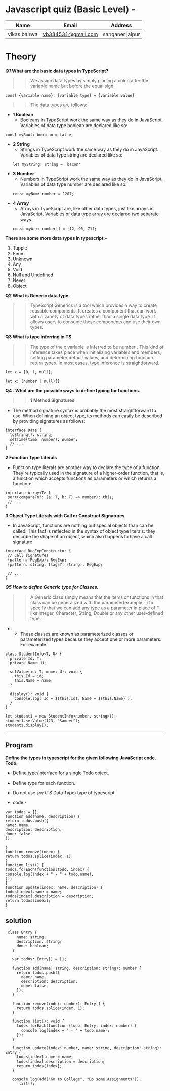 # Javascript quiz  (Basic Level) -

| Name | Email | Address |
|------|-------|---------|
|vikas bairwa| vb334531@gmail.com |sanganer jaipur|
# Theory
***Q1*** **What are the basic data types in TypeScript?**

>>We assign data types by simply placing a colon after the variable name but before the equal sign:
```
const {variable name}: {variable type} = {variable value}
```
>>The data types are follows:-

- **1 Boolean**
  - Booleans in TypeScript work the same way as they do in JavaScript.  Variables of data type boolean are declared like so:
  
 ```
 const myBool: boolean = false;
 ```
- **2 String**
  - Strings in TypeScript work the same way as they do in JavaScript.  Variables of data type string are declared like so:
  ```
  let myString: string = 'bacon'
  ```
- **3 Number**
  - Numbers in TypeScript work the same way as they do in JavaScript.  Variables of data type number are declared like so:
   ```
   const myNum: number = 1207;
   ```  
- **4 Array**
  - Arrays in TypeScript are, like other data types, just like arrays in JavaScript.  Variables of data type array are declared two separate ways :   
  ```
  const myArr: number[] = [12, 90, 71];
  ```
**There are some more data types in typescript:-**
  1. Tupple
  2. Enum
  3. Unknown
  4. Any
  5. Void
  6. Null and Undefined
  7. Never
  8. Object

**Q2 What is Generic data type.**
>>TypeScript Generics is a tool which provides a way to create reusable components. It creates a component that can work with a variety of data types rather than a single data type. It allows users to consume these components and use their own types.

**Q3 What is type inferring in TS**
>>The type of the x variable is inferred to be number . This kind of inference takes place when initializing variables and members, setting parameter default values, and determining function return types. In most cases, type inference is straightforward.
```
let x = [0, 1, null];

let x: (number | null)[]
```

**Q4 . What are the possible ways to define typing for functions.**

>> **1 Method Signatures**
   - The method signature syntax is probably the most straightforward to use. When defining an object type, its methods can easily be described by providing signatures as follows:

```
interface Date {
  toString(): string;
  setTime(time: number): number;
  // ...
}
```

**2 Function Type Literals**
 - Function type literals are another way to declare the type of a function. They're typically used in the signature of a higher-order function, that is, a function which accepts functions as parameters or which returns a function:

 ```
 interface Array<T> {
  sort(compareFn?: (a: T, b: T) => number): this;
  // ...
}
 ```
**3 Object Type Literals with Call or Construct Signatures**
 - In JavaScript, functions are nothing but special objects than can be called. This fact is reflected in the syntax of object type literals: they describe the shape of an object, which also happens to have a call signature

 ```
 interface RegExpConstructor {
  // Call signatures
  (pattern: RegExp): RegExp;
  (pattern: string, flags?: string): RegExp;

  // ...
}
 ```
***Q5 How to define Generic type for Classes.***
>>A Generic class simply means that the items or functions in that class can be generalized with the parameter(example T) to specify that we can add any type as a parameter in place of T like Integer, Character, String, Double or any other user-defined type. 
-
   - These classes are known as parameterized classes or parameterized types because they accept one or more parameters.
For example:

```
class StudentInfo<T, U> {
  private Id: T;
  private Name: U;

  setValue(id: T, mame: U): void {
    this.Id = id;
    this.Name = name;
  }

  display(): void {
    console.log(`Id = ${this.Id}, Name = ${this.Name}`);
  }
}

let student1 = new StudentInfo<number, string>();
student1.setValue(123, "Sameer");
student1.display();
```
-----

## Program

**Define the types in typescript for the given following JavaScript code.
Todo:**
 - Define type/interface for a single Todo object.
 - Define type for each function.
 - Do not use `any` (TS Data Type) type of typescript 
 
 - code:-
 ```
 var todos = [];
function add(name, description) {
 return todos.push({
 name: name,
 description: description,
 done: false
 });

 }
function remove(index) {
 return todos.splice(index, 1);
}
function list() {
 todos.forEach(function(todo, index) {
 console.log(index + " - " + todo.name);
 });
}
function update(index, name, description) {
 todos[index].name = name;
 todos[index].description = description;
 return todos[index];
}
 ```

## solution

```
 class Entry {
     name: string;
     description: string;
     done: boolean;
   }

   var todos: Entry[] = [];

   function add(name: string, description: string): number {
     return todos.push({
       name: name,
       description: description,
       done: false,
     });
   }

   function remove(index: number): Entry[] {
     return todos.splice(index, 1);
   }

   function list(): void {
     todos.forEach(function (todo: Entry, index: number) {
       console.log(index + " - " + todo.name);
     });
   }

   function update(index: number, name: string, description: string): Entry {
     todos[index].name = name;
     todos[index].description = description;
     return todos[index];
   }

   console.log(add("Go to College", "Do some Assignments"));       
      list();        
```


